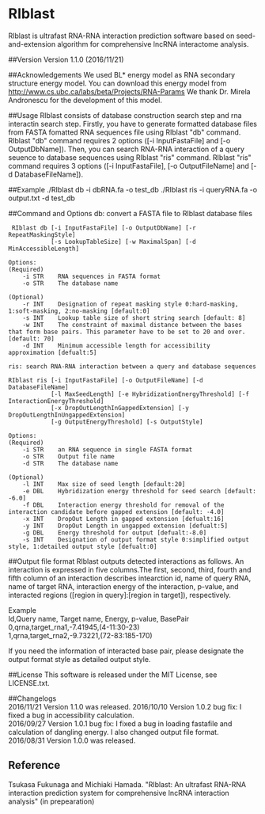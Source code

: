 # RIblast
RIblast is ultrafast RNA-RNA interaction prediction software based on seed-and-extension algorithm for comprehensive lncRNA interactome analysis.

##Version
Version 1.1.0 (2016/11/21)

##Acknowledgements
We used BL* energy model as RNA secondary structure energy model.
You can download this energy model from  http://www.cs.ubc.ca/labs/beta/Projects/RNA-Params
We thank Dr. Mirela Andronescu for the development of this model.

##Usage
RIblast consists of database construction search step and rna interactin search step. Firstly, you have to generate formatted database files from FASTA fomatted RNA sequences file using RIblast "db" command. RIblast "db" command requires 2 options ([-i InputFastaFile] and [-o OutputDbName]). Then, you can search RNA-RNA interaction of a query seuence to database sequences using RIblast "ris" command. RIblast "ris" command requires 3 options ([-i InputFastaFile], [-o OutputFileName] and [-d DatabaseFileName]). 

##Example
    ./RIblast db -i dbRNA.fa -o test_db
    ./RIblast ris -i queryRNA.fa -o output.txt -d test_db

##Command and Options
    db: convert a FASTA file to RIblast database files  

     RIblast db [-i InputFastaFile] [-o OutputDbName] [-r RepeatMaskingStyle]  
                [-s LookupTableSize] [-w MaximalSpan] [-d MinAccessibleLength]  
   
    Options:
    (Required)
        -i STR    RNA sequences in FASTA format
        -o STR    The database name
        
    (Optional) 
        -r INT    Designation of repeat masking style 0:hard-masking, 1:soft-masking, 2:no-masking [default:0]
        -s INT    Lookup table size of short string search [default: 8]
        -w INT    The constraint of maximal distance between the bases that form base pairs. This parameter have to be set to 20 and over. [default: 70]
        -d INT    Minimum accessible length for accessibility approximation [defualt:5]
        
    ris: search RNA-RNA interaction between a query and database sequences
    
    RIblast ris [-i InputFastaFile] [-o OutputFileName] [-d DatabaseFileName]
                [-l MaxSeedLength] [-e HybridizationEnergyThreshold] [-f InteractionEnergyThreshold]
                [-x DropOutLengthInGappedExtension] [-y DropOutLengthInUngappedExtension]
                [-g OutputEnergyThreshold] [-s OutputStyle]
                
    Options:
    (Required)
        -i STR    an RNA sequence in single FASTA format
        -o STR    Output file name
        -d STR    The database name
        
    (Optional)
        -l INT    Max size of seed length [default:20]
        -e DBL    Hybridization energy threshold for seed search [default: -6.0]
        -f DBL    Interaction energy threshold for removal of the interaction candidate before gapped extension [default: -4.0]
        -x INT    DropOut Length in gapped extension [defualt:16]
        -y INT    DropOut Length in ungapped extension [defualt:5]
        -g DBL    Energy threshold for output [defualt:-8.0]
        -s INT    Designation of output format style 0:simplified output style, 1:detailed output style [defualt:0]

##Output file format
RIblast outputs detected interactions as follows.
An interaction is expressed in five columns.The first, second, third, fourth and fifth column of an interaction describes intearction id, name of query RNA, name of target RNA, interaction energy of the interaction, p-value, and interacted regions ([region in query]:[region in target]), respectively.

Example  
Id,Query name, Target name, Energy, p-value, BasePair  
0,qrna,target_rna1,-7.41945,(4-11:30-23)  
1,qrna,target_rna2,-9.73221,(72-83:185-170)  

If you need the information of interacted base pair, please designate the output format style as detailed output style.  

##License
This software is released under the MIT License, see LICENSE.txt.

##Changelogs  
2016/11/21 Version 1.1.0 was released.
2016/10/10 Version 1.0.2 bug fix: I fixed a bug in accessibility calculation.  
2016/09/27 Version 1.0.1 bug fix: I fixed a bug in loading fastafile and calculation of dangling energy. I also changed output file format.  
2016/08/31 Version 1.0.0 was released.

## Reference
Tsukasa Fukunaga and Michiaki Hamada. "RIblast: An ultrafast RNA-RNA interaction prediction system for comprehensive lncRNA interaction analysis" (in prepearation)
